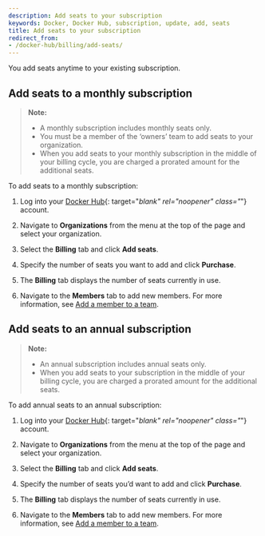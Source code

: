 ```yaml
---
description: Add seats to your subscription
keywords: Docker, Docker Hub, subscription, update, add, seats
title: Add seats to your subscription
redirect_from:
- /docker-hub/billing/add-seats/
---
```


You add seats anytime to your existing subscription.

## Add seats to a monthly subscription

> **Note:**
>
>- A monthly subscription includes monthly seats only.
>- You must be a member of the ‘owners’ team to add seats to your organization.
>- When you add seats to your monthly subscription in the middle of your billing cycle, you are charged a prorated amount for the additional seats.

To add seats to a monthly subscription:

1. Log into your [Docker Hub](https://hub.docker.com){: target="_blank" rel="noopener" class="_"} account.

2. Navigate to **Organizations** from the menu at the top of the page and select your organization.

3. Select the **Billing** tab and click **Add seats**.

4. Specify the number of seats you want to add and click **Purchase**.

5. The **Billing** tab displays the number of seats currently in use.

6. Navigate to the **Members** tab to add new members. For more information, see [Add a member to a team](../docker-hub/orgs.md#add-a-member-to-a-team).

## Add seats to an annual subscription

> **Note:**
>
> - An annual subscription includes annual seats only.
> - When you add seats to your subscription in the middle of your billing cycle, you are charged a prorated amount for the additional seats.

To add annual seats to an annual subscription:

1. Log into your [Docker Hub](https://hub.docker.com){: target="_blank" rel="noopener" class="_"} account.

2. Navigate to **Organizations** from the menu at the top of the page and select your organization.

3. Select the **Billing** tab and click **Add seats**.

4. Specify the number of seats you’d want to add and click **Purchase**.

5. The **Billing** tab displays the number of seats currently in use.

6. Navigate to the **Members** tab to add new members. For more information, see [Add a member to a team](../docker-hub/orgs.md#add-a-member-to-a-team).

